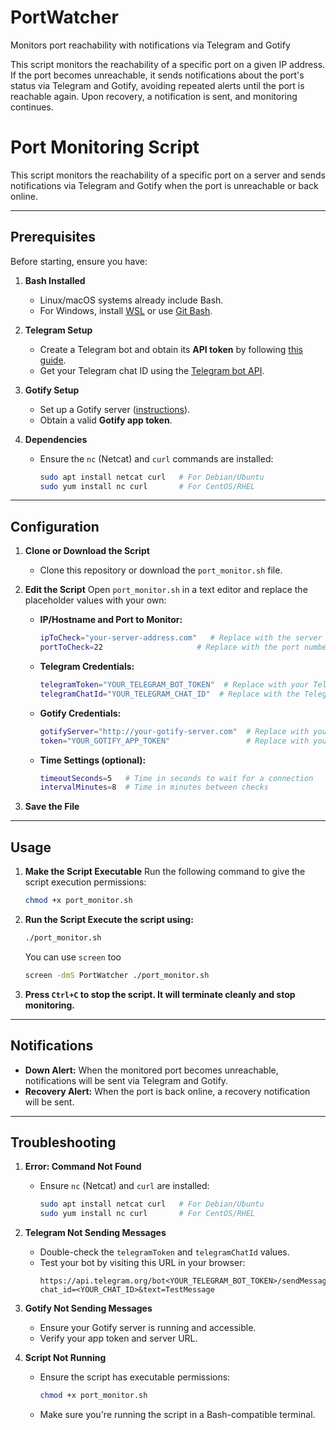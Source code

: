 # PortWatcher
Monitors port reachability with notifications via Telegram and Gotify

This script monitors the reachability of a specific port on a given IP address. If the port becomes unreachable, it sends notifications about the port's status via Telegram and Gotify, avoiding repeated alerts until the port is reachable again. Upon recovery, a notification is sent, and monitoring continues.

# Port Monitoring Script

This script monitors the reachability of a specific port on a server and sends notifications via Telegram and Gotify when the port is unreachable or back online.

---

## Prerequisites

Before starting, ensure you have:

1. **Bash Installed**
   - Linux/macOS systems already include Bash.
   - For Windows, install [WSL](https://learn.microsoft.com/en-us/windows/wsl/install) or use [Git Bash](https://git-scm.com/downloads).

2. **Telegram Setup**
   - Create a Telegram bot and obtain its **API token** by following [this guide](https://core.telegram.org/bots).
   - Get your Telegram chat ID using the [Telegram bot API](https://api.telegram.org/bot<your_bot_token>/getUpdates).

3. **Gotify Setup**
   - Set up a Gotify server ([instructions](https://gotify.net/docs/setup)).
   - Obtain a valid **Gotify app token**.

4. **Dependencies**
   - Ensure the `nc` (Netcat) and `curl` commands are installed:
     ```bash
     sudo apt install netcat curl   # For Debian/Ubuntu
     sudo yum install nc curl       # For CentOS/RHEL
     ```

---

## Configuration

1. **Clone or Download the Script**
   - Clone this repository or download the `port_monitor.sh` file.

2. **Edit the Script**
   Open `port_monitor.sh` in a text editor and replace the placeholder values with your own:

   - **IP/Hostname and Port to Monitor:**
     ```bash
     ipToCheck="your-server-address.com"   # Replace with the server address or IP you want to monitor
     portToCheck=22                     # Replace with the port number you want to check
     ```

   - **Telegram Credentials:**
     ```bash
     telegramToken="YOUR_TELEGRAM_BOT_TOKEN"  # Replace with your Telegram bot API token
     telegramChatId="YOUR_TELEGRAM_CHAT_ID"  # Replace with the Telegram chat ID
     ```

   - **Gotify Credentials:**
     ```bash
     gotifyServer="http://your-gotify-server.com"  # Replace with your Gotify server URL
     token="YOUR_GOTIFY_APP_TOKEN"                 # Replace with your Gotify app token
     ```

   - **Time Settings (optional):**
     ```bash
     timeoutSeconds=5   # Time in seconds to wait for a connection
     intervalMinutes=8  # Time in minutes between checks
     ```

3. **Save the File**

---

## Usage

1. **Make the Script Executable**
   Run the following command to give the script execution permissions:
   ```bash
   chmod +x port_monitor.sh
   ```

2. **Run the Script Execute the script using:**
   ```bash
   ./port_monitor.sh
   ```
   You can use `screen` too
   ```bash
   screen -dmS PortWatcher ./port_monitor.sh
   ```

4. **Press `Ctrl+C` to stop the script. It will terminate cleanly and stop monitoring.**


---

## Notifications

- **Down Alert:** When the monitored port becomes unreachable, notifications will be sent via Telegram and Gotify.
- **Recovery Alert:** When the port is back online, a recovery notification will be sent.

---

## Troubleshooting

1. **Error: Command Not Found**
   - Ensure `nc` (Netcat) and `curl` are installed:
     ```bash
     sudo apt install netcat curl   # For Debian/Ubuntu
     sudo yum install nc curl       # For CentOS/RHEL
     ```

2. **Telegram Not Sending Messages**
   - Double-check the `telegramToken` and `telegramChatId` values.
   - Test your bot by visiting this URL in your browser:
     ```
     https://api.telegram.org/bot<YOUR_TELEGRAM_BOT_TOKEN>/sendMessage?chat_id=<YOUR_CHAT_ID>&text=TestMessage
     ```

3. **Gotify Not Sending Messages**
   - Ensure your Gotify server is running and accessible.
   - Verify your app token and server URL.

4. **Script Not Running**
   - Ensure the script has executable permissions:
     ```bash
     chmod +x port_monitor.sh
     ```
   - Make sure you're running the script in a Bash-compatible terminal.

